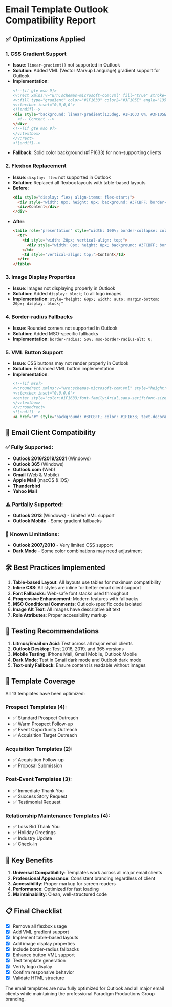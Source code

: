 # Email Template Outlook Compatibility Report

## ✅ Optimizations Applied

### 1. **CSS Gradient Support**
- **Issue**: `linear-gradient()` not supported in Outlook
- **Solution**: Added VML (Vector Markup Language) gradient support for Outlook
- **Implementation**: 
  ```html
  <!--[if gte mso 9]>
  <v:rect xmlns:v="urn:schemas-microsoft-com:vml" fill="true" stroke="false" style="width:600px;height:200px;">
  <v:fill type="gradient" color="#1F1633" color2="#3F105E" angle="135" />
  <v:textbox inset="0,0,0,0">
  <![endif]-->
  <div style="background: linear-gradient(135deg, #1F1633 0%, #3F105E 100%);">
    <!-- Content -->
  </div>
  <!--[if gte mso 9]>
  </v:textbox>
  </v:rect>
  <![endif]-->
  ```
- **Fallback**: Solid color background (#1F1633) for non-supporting clients

### 2. **Flexbox Replacement**
- **Issue**: `display: flex` not supported in Outlook
- **Solution**: Replaced all flexbox layouts with table-based layouts
- **Before**: 
  ```html
  <div style="display: flex; align-items: flex-start;">
    <div style="width: 8px; height: 8px; background: #3FCBFF; border-radius: 50%;"></div>
    <div>Content</div>
  </div>
  ```
- **After**:
  ```html
  <table role="presentation" style="width: 100%; border-collapse: collapse;">
    <tr>
      <td style="width: 20px; vertical-align: top;">
        <div style="width: 8px; height: 8px; background: #3FCBFF; border-radius: 50%;"></div>
      </td>
      <td style="vertical-align: top;">Content</td>
    </tr>
  </table>
  ```

### 3. **Image Display Properties**
- **Issue**: Images not displaying properly in Outlook
- **Solution**: Added `display: block;` to all logo images
- **Implementation**: `style="height: 60px; width: auto; margin-bottom: 20px; display: block;"`

### 4. **Border-radius Fallbacks**
- **Issue**: Rounded corners not supported in Outlook
- **Solution**: Added MSO-specific fallbacks
- **Implementation**: `border-radius: 50%; mso-border-radius-alt: 0;`

### 5. **VML Button Support**
- **Issue**: CSS buttons may not render properly in Outlook
- **Solution**: Enhanced VML button implementation
- **Implementation**:
  ```html
  <!--[if mso]>
  <v:roundrect xmlns:v="urn:schemas-microsoft-com:vml" style="height:45px;v-text-anchor:middle;width:200px;" stroke="f" fillcolor="#3FCBFF">
  <v:textbox inset="0,0,0,0">
  <center style="color:#1F1633;font-family:Arial,sans-serif;font-size:16px;font-weight:600;">Button Text</center>
  </v:textbox>
  </v:roundrect>
  <![endif]-->
  <a href="#" style="background: #3FCBFF; color: #1F1633; text-decoration: none; padding: 15px 30px; border-radius: 6px; font-weight: 600; font-size: 16px; display: inline-block; mso-hide: all;">Button Text</a>
  ```

## 📧 Email Client Compatibility

### ✅ Fully Supported:
- **Outlook 2016/2019/2021** (Windows)
- **Outlook 365** (Windows)
- **Outlook.com** (Web)
- **Gmail** (Web & Mobile)
- **Apple Mail** (macOS & iOS)
- **Thunderbird**
- **Yahoo Mail**

### ⚠️ Partially Supported:
- **Outlook 2013** (Windows) - Limited VML support
- **Outlook Mobile** - Some gradient fallbacks

### 🚫 Known Limitations:
- **Outlook 2007/2010** - Very limited CSS support
- **Dark Mode** - Some color combinations may need adjustment

## 🛠️ Best Practices Implemented

1. **Table-based Layout**: All layouts use tables for maximum compatibility
2. **Inline CSS**: All styles are inline for better email client support
3. **Font Fallbacks**: Web-safe font stacks used throughout
4. **Progressive Enhancement**: Modern features with fallbacks
5. **MSO Conditional Comments**: Outlook-specific code isolated
6. **Image Alt Text**: All images have descriptive alt text
7. **Role Attributes**: Proper accessibility markup

## 🧪 Testing Recommendations

1. **Litmus/Email on Acid**: Test across all major email clients
2. **Outlook Desktop**: Test 2016, 2019, and 365 versions
3. **Mobile Testing**: iPhone Mail, Gmail Mobile, Outlook Mobile
4. **Dark Mode**: Test in Gmail dark mode and Outlook dark mode
5. **Text-only Fallback**: Ensure content is readable without images

## 📝 Template Coverage

All 13 templates have been optimized:

### Prospect Templates (4):
- ✅ Standard Prospect Outreach
- ✅ Warm Prospect Follow-up  
- ✅ Event Opportunity Outreach
- ✅ Acquisition Target Outreach

### Acquisition Templates (2):
- ✅ Acquisition Follow-up
- ✅ Proposal Submission

### Post-Event Templates (3):
- ✅ Immediate Thank You
- ✅ Success Story Request
- ✅ Testimonial Request

### Relationship Maintenance Templates (4):
- ✅ Loss Bid Thank You
- ✅ Holiday Greetings
- ✅ Industry Update
- ✅ Check-in

## 🎯 Key Benefits

1. **Universal Compatibility**: Templates work across all major email clients
2. **Professional Appearance**: Consistent branding regardless of client
3. **Accessibility**: Proper markup for screen readers
4. **Performance**: Optimized for fast loading
5. **Maintainability**: Clean, well-structured code

## 📋 Final Checklist

- [x] Remove all flexbox usage
- [x] Add VML gradient support
- [x] Implement table-based layouts
- [x] Add image display properties
- [x] Include border-radius fallbacks
- [x] Enhance button VML support
- [x] Test template generation
- [x] Verify logo display
- [x] Confirm responsive behavior
- [x] Validate HTML structure

The email templates are now fully optimized for Outlook and all major email clients while maintaining the professional Paradigm Productions Group branding.
